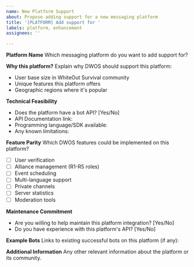 ```yaml
---
name: New Platform Support
about: Propose adding support for a new messaging platform
title: '[PLATFORM] Add support for '
labels: platform, enhancement
assignees: ''

---
```


**Platform Name**
Which messaging platform do you want to add support for?

**Why this platform?**
Explain why DWOS should support this platform:
- User base size in WhiteOut Survival community
- Unique features this platform offers
- Geographic regions where it's popular

**Technical Feasibility**
- Does the platform have a bot API? [Yes/No]
- API Documentation link: 
- Programming language/SDK available: 
- Any known limitations: 

**Feature Parity**
Which DWOS features could be implemented on this platform?
- [ ] User verification
- [ ] Alliance management (R1-R5 roles)
- [ ] Event scheduling
- [ ] Multi-language support
- [ ] Private channels
- [ ] Server statistics
- [ ] Moderation tools

**Maintenance Commitment**
- Are you willing to help maintain this platform integration? [Yes/No]
- Do you have experience with this platform's API? [Yes/No]

**Example Bots**
Links to existing successful bots on this platform (if any):

**Additional Information**
Any other relevant information about the platform or its community.